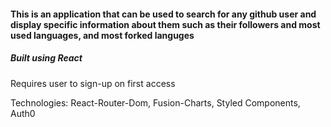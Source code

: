 #### This is an application that can be used to search for any github user and display specific information about them such as their followers and most used languages, and most forked languges

##### Built using React

Requires user to sign-up on first access

Technologies: React-Router-Dom, Fusion-Charts, Styled Components, Auth0
